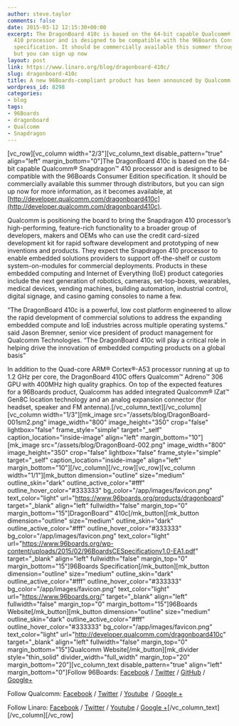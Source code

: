 ```yaml
---
author: steve.taylor
comments: false
date: 2015-03-12 12:15:30+00:00
excerpt: The DragonBoard 410c is based on the 64-bit capable Qualcomm® Snapdragon™
  410 processor and is designed to be compatible with the 96Boards Consumer Edition
  specification. It should be commercially available this summer through distributors,
  but you can sign up now
layout: post
link: https://www.linaro.org/blog/dragonboard-410c/
slug: dragonboard-410c
title: A new 96Boards-compliant product has been announced by Qualcomm
wordpress_id: 8298
categories:
- blog
tags:
- 96Boards
- dragonboard
- Qualcomm
- Snapdragon
---
```


[vc_row][vc_column width="2/3"][vc_column_text disable_pattern="true" align="left" margin_bottom="0"]The DragonBoard 410c is based on the 64-bit capable Qualcomm® Snapdragon™ 410 processor and is designed to be compatible with the 96Boards Consumer Edition specification. It should be commercially available this summer through distributors, but you can sign up now for more information, as it becomes available, at [http://developer.qualcomm.com/dragonboard410c](http://developer.qualcomm.com/dragonboard410c).

Qualcomm is positioning the board to bring the Snapdragon 410 processor’s high-performing, feature-rich functionality to a broader group of developers, makers and OEMs who can use the credit card-sized development kit for rapid software development and prototyping of new inventions and products. They expect the Snapdragon 410 processor to enable embedded solutions providers to support off-the-shelf or custom system-on-modules for commercial deployments. Products in these embedded computing and Internet of Everything (IoE) product categories include the next generation of robotics, cameras, set-top-boxes, wearables, medical devices, vending machines, building automation, industrial control, digital signage, and casino gaming consoles to name a few.

“The DragonBoard 410c is a powerful, low cost platform engineered to allow the rapid development of commercial solutions to address the expanding embedded compute and IoE industries across multiple operating systems.” said Jason Bremner, senior vice president of product management for Qualcomm Technologies. “The DragonBoard 410c will play a critical role in helping drive the innovation of embedded computing products on a global basis”

In addition to the Quad-core ARM® Cortex®-A53 processor running at up to 1.2 GHz per core, the DragonBoard 410C offers Qualcomm™ Adreno™ 306 GPU with 400MHz high quality graphics. On top of the expected features for a 96Boards product, Qualcomm has added integrated Qualcomm® IZat™ Gen8C location technology and an analog expansion connector (for headset, speaker and FM antenna).[/vc_column_text][/vc_column][vc_column width="1/3"][mk_image src="/assets/blog/DragonBoard-001sm2.png" image_width="800" image_height="350" crop="false" lightbox="false" frame_style="simple" target="_self" caption_location="inside-image" align="left" margin_bottom="10"][mk_image src="/assets/blog/DragonBoard-002.png" image_width="800" image_height="350" crop="false" lightbox="false" frame_style="simple" target="_self" caption_location="inside-image" align="left" margin_bottom="10"][/vc_column][/vc_row][vc_row][vc_column width="1/1"][mk_button dimension="outline" size="medium" outline_skin="dark" outline_active_color="#fff" outline_hover_color="#333333" bg_color="/app/images/favicon.png" text_color="light" url="https://www.96boards.org/products/dragonboard" target="_blank" align="left" fullwidth="false" margin_top="0" margin_bottom="15"]DragonBoard™ 410c[/mk_button][mk_button dimension="outline" size="medium" outline_skin="dark" outline_active_color="#fff" outline_hover_color="#333333" bg_color="/app/images/favicon.png" text_color="light" url="https://www.96boards.org/wp-content/uploads/2015/02/96BoardsCESpecificationv1.0-EA1.pdf" target="_blank" align="left" fullwidth="false" margin_top="0" margin_bottom="15"]96Boards Specification[/mk_button][mk_button dimension="outline" size="medium" outline_skin="dark" outline_active_color="#fff" outline_hover_color="#333333" bg_color="/app/images/favicon.png" text_color="light" url="https://www.96boards.org/" target="_blank" align="left" fullwidth="false" margin_top="0" margin_bottom="15"]96Boards Website[/mk_button][mk_button dimension="outline" size="medium" outline_skin="dark" outline_active_color="#fff" outline_hover_color="#333333" bg_color="/app/images/favicon.png" text_color="light" url="http://developer.qualcomm.com/dragonboard410c" target="_blank" align="left" fullwidth="false" margin_top="0" margin_bottom="15"]Qualcomm Website[/mk_button][mk_divider style="thin_solid" divider_width="full_width" margin_top="20" margin_bottom="20"][vc_column_text disable_pattern="true" align="left" margin_bottom="0"]Follow 96Boards: [Facebook](https://www.facebook.com/96Boards) / [Twitter](https://twitter.com/96Boards) / [GitHub](https://github.com/96boards) / [Google+](https://plus.google.com/106009833460292139774/about)

Follow Qualcomm: [Facebook](https://www.facebook.com/UKQualcomm?brand_redir=1) / [Twitter](https://twitter.com/qualcomm) / [Youtube](https://www.youtube.com/user/QUALCOMMVlog/videos)  / [Google +](https://plus.google.com/+qualcomm/posts)

Follow Linaro: [Facebook](https://www.facebook.com/LinaroOrg) / [Twitter](https://twitter.com/linaroorg) / [Youtube](https://www.youtube.com/user/linaroorg?sub_confirmation=1) / [Google +](https://plus.google.com/112814496864921562564/posts)[/vc_column_text][/vc_column][/vc_row]
